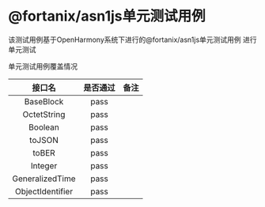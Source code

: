 # @fortanix/asn1js单元测试用例

该测试用例基于OpenHarmony系统下进行的@fortanix/asn1js单元测试用例
进行单元测试

单元测试用例覆盖情况

| 接口名 |                    是否通过	                     |备注|
|:---:|:--------------------------------------------:|:---:|
|  BaseBlock   |                     pass                     |       |
|  OctetString   |                     pass                     |       |
|  Boolean   |                     pass                     |       |
|  toJSON   |                     pass                     |       |
|  toBER   |                     pass                     |       |
|  Integer   |                     pass                     |       |
|  GeneralizedTime   |                     pass                     |       |
|  ObjectIdentifier   |                     pass                     |       |